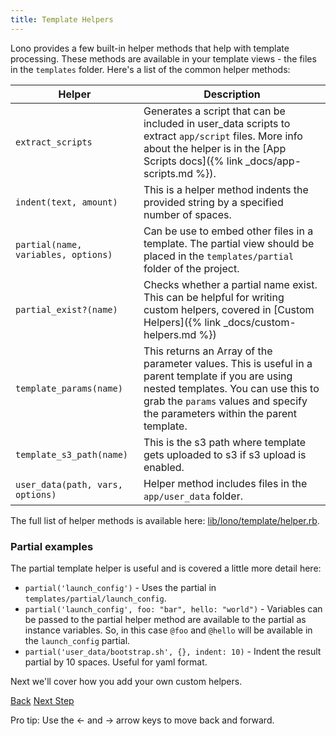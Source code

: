 ```yaml
---
title: Template Helpers
---
```


Lono provides a few built-in helper methods that help with template processing.  These methods are available in your template views - the files in the `templates` folder.  Here's a list of the common helper methods:

Helper  | Description
------------- | -------------
`extract_scripts` | Generates a script that can be included in user_data scripts to extract `app/script` files. More info about the helper is in the [App Scripts docs]({% link _docs/app-scripts.md %}).
`indent(text, amount)` | This is a helper method indents the provided string by a specified number of spaces.
`partial(name, variables, options)` | Can be use to embed other files in a template.  The partial view should be placed in the `templates/partial` folder of the project.
`partial_exist?(name)` | Checks whether a partial name exist. This can be helpful for writing custom helpers, covered in [Custom Helpers]({% link _docs/custom-helpers.md %})
`template_params(name)` | This returns an Array of the parameter values. This is useful in a parent template if you are using nested templates.  You can use this to grab the `params` values and specify the parameters within the parent template.
`template_s3_path(name)` | This is the s3 path where template gets uploaded to s3 if s3 upload is enabled.
`user_data(path, vars, options)`  | Helper method includes files in the `app/user_data` folder.

The full list of helper methods is available here: [lib/lono/template/helper.rb](https://github.com/tongueroo/lono/blob/master/lib/lono/template/helper.rb).

### Partial examples

The partial template helper is useful and is covered a little more detail here:

* `partial('launch_config')` - Uses the partial in `templates/partial/launch_config`.
* `partial('launch_config', foo: "bar", hello: "world")` - Variables can be passed to the partial helper method are available to the partial as instance variables.  So, in this case `@foo` and `@hello` will be available in the `launch_config` partial.
* `partial('user_data/bootstrap.sh', {}, indent: 10)` - Indent the result partial by 10 spaces.  Useful for yaml format.

Next we'll cover how you add your own custom helpers.

<a id="prev" class="btn btn-basic" href="{% link _docs/app-scripts.md %}">Back</a>
<a id="next" class="btn btn-primary" href="{% link _docs/custom-helpers.md %}">Next Step</a>
<p class="keyboard-tip">Pro tip: Use the <- and -> arrow keys to move back and forward.</p>
